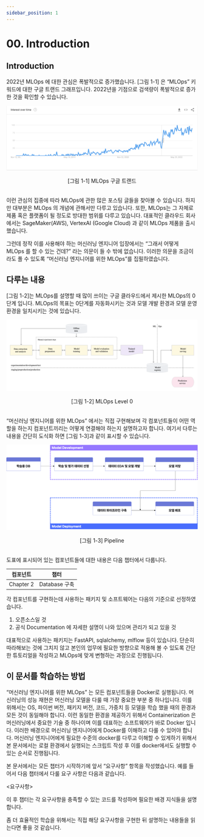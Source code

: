 ```yaml
---
sidebar_position: 1
---
```


# 00. Introduction
## Introduction

2022년 MLOps 에 대한 관심은 폭발적으로 증가했습니다. [그림 1-1] 은 “MLOps” 키워드에 대한 구글 트랜드 그래프입니다. 2022년을 기점으로 검색량이 폭발적으로 증가한 것을 확인할 수 있습니다.


![[그림 1-1] MLOps 구글 트랜드](./img/google-trend.png)
<center> [그림 1-1] MLOps 구글 트랜드 </center>
<br/>

이런 관심의 집중에 따라 MLOps에 관한 많은 포스팅 글들을 찾아볼 수 있습니다. 하지만 대부분은 MLOps 의 개념에 관해서만 다루고 있습니다.
또한, MLOps는 그 자체로 제품 혹은 플랫폼이 될 정도로 방대한 범위를 다루고 있습니다. 대표적인 클라우드 회사에서는 SageMaker(AWS), VertexAI (Google Cloud) 과 같이 MLOps 제품을 출시했습니다.

그런데 정작 이를 사용해야 하는 머신러닝 엔지니어 입장에서는 “그래서 어떻게 MLOps 를 할 수 있는 건데?” 라는 의문이 들 수 밖에 없습니다.
이러한 의문을 조금이라도 풀 수 있도록  “머신러닝 엔지니어를 위한 MLOps”를 집필하였습니다.

## 다루는 내용

[그림 1-2]는 MLOps를 설명할 때 많이 쓰이는 구글 클라우드에서 제시한 MLOps의 0단계 입니다. MLOps의 목표는 0단계를 자동화시키는 것과 모델 개발 환경과 모델 운영 환경을 일치시키는 것에 있습니다.

![[그림 1-2] MLOps Level 0](./img/mlops-level-0.png)
<center> [그림 1-2] MLOps Level 0 </center>
<br/>

“머신러닝 엔지니어를 위한 MLOps” 에서는 직접 구현해보며 각 컴포넌트들이 어떤 역할을 하는지 컴포넌트끼리는 어떻게 연결해야 하는지 설명하고자 합니다. 여기서 다루는 내용을 간단히 도식화 하면 [그림 1-3]과 같이 표시할 수 있습니다.

![pipeline](./img/pipeline.png)
<center> [그림 1-3] Pipeline </center>
<br/>

도표에 표시되어 있는 컴포넌트들에 대한 내용은 다음 챕터에서 다룹니다.

| 컴포넌트 | 챕터 |
| --- | --- |
| Chapter 2 | Database 구축 |


각 컴포넌트를 구현하는데 사용하는 패키지 및 소프트웨어는 다음의 기준으로 선정하였습니다.

1. 오픈소스일 것
2. 공식 Documentation 에 자세한 설명이 나와 있으며 관리가 되고 있을 것

대표적으로 사용하는 패키지는 FastAPI, sqlalchemy, mlflow 등이 있습니다.
단순히 따라해보는 것에 그치지 않고 본인의 업무에 필요한 방향으로 적용해 볼 수 있도록 간단한 튜토리얼을 작성하고 MLOps에 맞게 변형하는 과정으로 진행됩니다.

## 이 문서를 학습하는 방법

“머신러닝 엔지니어를 위한 MLOps” 는 모든 컴포넌트들을 Docker로 실행됩니다. 머신러닝의 성능 재현은 머신러닝 모델을 다룰 때 가장 중요한 부분 중 하나입니다. 이를 위해서는 OS, 파이썬 버전, 패키지 버전, 코드, 가중치 등 모델을 학습 했을 때의 환경과 모든 것이 동일해야 합니다. 이런 동일한 환경을 제공하기 위해서  Containerization 은 머신러닝에서 중요한 기술 중 하나이며 이를 대표하는 소프트웨어가 바로 Docker 입니다. 이러한 배경으로 머신러닝 엔지니어에게 Docker를 이해하고 다룰 수 있어야 합니다. 머신러닝 엔지니어에게 필요한 수준의 docker를 다루고 이해할 수 있게하기 위해서 본 문서에서는 로컬 환경에서 실행되는 스크립트 작성 후 이를 docker에서도 실행할 수 있는 순서로 진행됩니다.

본 문서에서는 모든 챕터가 시작하기에 앞서 “요구사항” 항목을 작성했습니다.  예를 들어서 다음 챕터에서 다룰 요구 사항은 다음과 같습니다.

<요구사항>

이 후 챕터는 각 요구사항을 충족할 수 있는 코드를 작성하며 필요한 배경 지식들을 설명합니다.

좀 더 효율적인 학습을 위해서는 직접 해당 요구사항을 구현한 뒤 설명하는 내용들을 읽는다면 좋을 것 같습니다.
